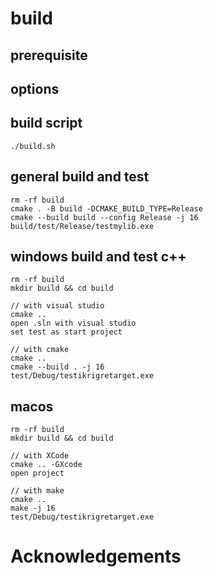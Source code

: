 

# build

## prerequisite

## options

## build script

    ./build.sh

## general build and test

    rm -rf build
    cmake . -B build -DCMAKE_BUILD_TYPE=Release
    cmake --build build --config Release -j 16
    build/test/Release/testmylib.exe

## windows build and test c++

    rm -rf build
    mkdir build && cd build

    // with visual studio
    cmake ..
    open .sln with visual studio
    set test as start project
    
    // with cmake
    cmake ..
    cmake --build . -j 16
    test/Debug/testikrigretarget.exe

## macos

    rm -rf build
    mkdir build && cd build

    // with XCode
    cmake .. -GXcode
    open project
    
    // with make
    cmake ..
    make -j 16
    test/Debug/testikrigretarget.exe

# Acknowledgements
